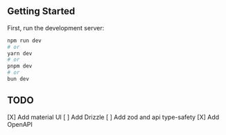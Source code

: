 ## Getting Started

First, run the development server:

```bash
npm run dev
# or
yarn dev
# or
pnpm dev
# or
bun dev
```

## TODO

[X] Add material UI
[ ] Add Drizzle
[ ] Add zod and api type-safety
[X] Add OpenAPI